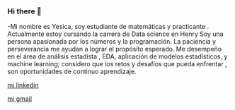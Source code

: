 ### Hi there 👋

<!--
**yesicamilagros/yesicamilagros** is a ✨ _special_ ✨ repository because its `README.md` (this file) appears on your GitHub profile.

Here are some ideas to get you started:

- 🔭 I’m currently working on ...
- 🌱 I’m currently learning ...
- 👯 I’m looking to collaborate on ...
- 🤔 I’m looking for help with ...
- 💬 Ask me about ...
- 📫 How to reach me: ...
- 😄 Pronouns: ...
- ⚡ Fun fact: ...
-->
-Mi nombre es Yesica, soy estudiante de matemáticas y practicante . 
Actualmente estoy cursando la carrera de Data science en Henry Soy una persona apasionada por los números y la programación. La paciencia y perseverancia me ayudan a lograr el propósito esperado.
Me desempeño en el área de  análisis estadista , EDA, aplicación de modelos estadísticos, y machine learning;  considero que los retos y desafíos que pueda enfrentar , son oportunidades de continuo aprendizaje.

[mi linkedin](www.linkedin.com/in/yesica-leon-ccahuana-1706a7216)

[mi gmail](agrostopo@gmail.com)
